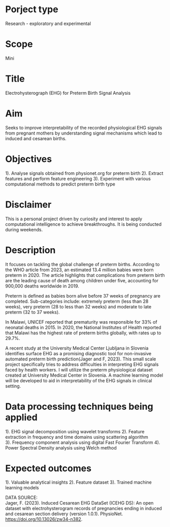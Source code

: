 # Porject type
Research - exploratory and experimental
# Scope
Mini
# Title 
Electrohysterograph (EHG) for Preterm Birth Signal Analysis
# Aim
Seeks to improve interpretability of the recorded physiological EHG signals from pregnant mothers by understanding signal mechanisms which lead to induced and cesarean births.
# Objectives
1). Analyse signals obtained from physionet.org for preterm birth
2). Extract features and perform feature engineering 
3). Experiment with various computational methods to predict preterm birth type
# Disclaimer
This is a personal project driven by curiosity and interest to apply computational intelligence to achieve breakthroughs. It is being conducted during weekends.
# Description
It focuses on tackling the global challenge of preterm births. According to the WHO article from 2023, an estimated 13.4 million babies were born preterm in 2020. The article highlights that complications from preterm birth are the leading cause of death among children under five, accounting for 900,000 deaths worldwide in 2019.

Preterm is defined as babies born alive before 37 weeks of pregnancy are completed. Sub-categories include: extremely preterm (less than 28 weeks), very preterm (28 to less than 32 weeks) and moderate to late preterm (32 to 37 weeks).

In Malawi, UNICEF reported that prematurity was responsible for 33% of neonatal deaths in 2015. In 2020, the National Institutes of Health reported that Malawi has the highest rate of preterm births globally, with rates up to 29.7%.

A recent study at the University Medical Center Ljubljana in Slovenia identifies surface EHG as a promising diagnostic tool for non-invasive automated preterm birth prediction(Jager and F, 2023). This small scale project specifically tries to address difficulties in interpreting EHG signals faced by health workers. I will utilize the preterm physiological dataset created at University Medical Center in Slovenia. A machine learning model will be developed to aid in interpretability of the EHG signals in clinical setting.
# Data processing techniques being applied
1). EHG signal decomposition using wavelet transforms 
2). Feature extraction in frequency and time domains using scattering algorithm  
3). Frequency component analysis using digital Fast Fourier Transform
4). Power Spectral Density analysis using Welch method
# Expected outcomes
1). Valuable analytical insights
2). Feature dataset
3). Trained machine learning models

DATA SOURCE:  
Jager, F. (2023). Induced Cesarean EHG DataSet (ICEHG DS): An open dataset with electrohysterogram records of pregnancies ending in induced and cesarean section delivery (version 1.0.1). PhysioNet. https://doi.org/10.13026/zw34-n382.

